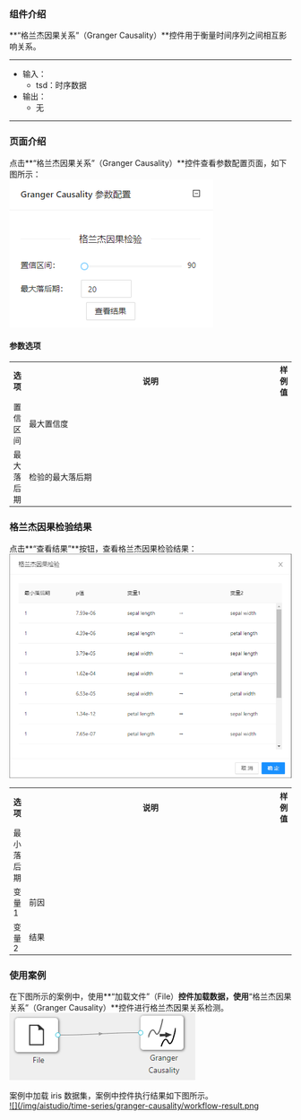 ### 组件介绍
**“格兰杰因果关系”（Granger Causality）**控件用于衡量时间序列之间相互影响关系。

<hr/>

- 输入：
  - tsd：时序数据
- 输出：
  - 无

<hr/>


### 页面介绍
点击**“格兰杰因果关系”（Granger Causality）**控件查看参数配置页面，如下图所示：  
[ ![](/img/aistudio/time-series/granger-causality/param.png) ](/img/aistudio/time-series/granger-causality/param.png)

#### 参数选项
<table>
  <tr>
    <th>选项</th>
    <th width="650">说明</th>
    <th>样例值</th>
  </tr>
  <tr>
      <td>置信区间</td> 
      <td>
      最大置信度
      </td> 
      <td></td>
  </tr>
  <tr>
      <td>最大落后期</td> 
      <td>
      检验的最大落后期
      </td> 
      <td></td>
  </tr>
</table>

### 格兰杰因果检验结果
点击**“查看结果”**按钮，查看格兰杰因果检验结果：  
[ ![](/img/aistudio/time-series/granger-causality/visualization.png) ](/img/aistudio/time-series/granger-causality/visualization.png)


<table>
  <tr>
    <th>选项</th>
    <th width="650">说明</th>
    <th>样例值</th>
  </tr>
  <tr>
      <td>最小落后期</td> 
      <td>
      </td> 
      <td></td>
  </tr>
  <tr>
      <td>变量1</td> 
      <td>
      前因
      </td> 
      <td></td>
  </tr>
  <tr>
      <td>变量2</td> 
      <td>
      结果
      </td> 
      <td></td>
  </tr>
</table>

### 使用案例
在下图所示的案例中，使用**“加载文件”（File）**控件加载数据，使用**“格兰杰因果关系”（Granger Causality）**控件进行格兰杰因果关系检测。  
[ ![](/img/aistudio/time-series/granger-causality/workflow.png) ](/img/aistudio/time-series/granger-causality/workflow.png)

案例中加载 iris 数据集，案例中控件执行结果如下图所示。   
[ ![](/img/aistudio/time-series/granger-causality/workflow-result.png ](/img/aistudio/time-series/granger-causality/workflow-result.png)